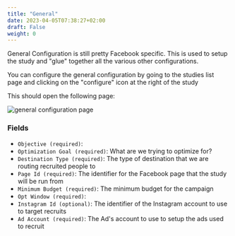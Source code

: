 ```yaml
---
title: "General"
date: 2023-04-05T07:38:27+02:00
draft: False
weight: 0
---
```


General Configuration is still pretty Facebook specific. This is used to setup
the study and "glue" together all the various other configurations.

You can configure the general configuration by going to the studies list page
and clicking on the "configure" icon at the right of the study

This should open the following page:

![general configuration page](/images/general-conf.png)

### Fields

- `Objective (required)`:
- `Optimization Goal (required)`: What are we trying to optimize for?
- `Destination Type (required)`: The type of destination that we are routing recruited people to
- `Page Id (required)`: The identifier for the Facebook page that the study will be run from
- `Minimum Budget (required)`: The minimum budget for the campaign
- `Opt Window (required)`:
- `Instagram Id (optional)`: The identifier of the Instagram account to use to target recruits
- `Ad Account (required)`: The Ad's account to use to setup the ads used to recruit
